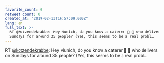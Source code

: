 ```yaml
---
favorite_count: 0
retweet_count: 0
created_at: "2019-02-13T16:57:09.000Z"
lang: en
full_text: >-
  RT @kotzendekrabbe: Hey Munich, do you know a caterer 🥦 🍲 who delivers on
  Sundays for around 35 people? (Yes, this seems to be a real probl…
---
```


RT [@kotzendekrabbe](https://twitter.com/kotzendekrabbe): Hey Munich, do you
know a caterer 🥦 🍲 who delivers on Sundays for around 35 people? (Yes, this
seems to be a real probl…
